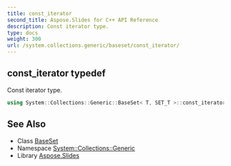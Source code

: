 ```yaml
---
title: const_iterator
second_title: Aspose.Slides for C++ API Reference
description: Const iterator type.
type: docs
weight: 300
url: /system.collections.generic/baseset/const_iterator/
---
```

## const_iterator typedef


Const iterator type.

```cpp
using System::Collections::Generic::BaseSet< T, SET_T >::const_iterator =  typename set_t::const_iterator
```

## See Also

* Class [BaseSet](../)
* Namespace [System::Collections::Generic](../../)
* Library [Aspose.Slides](../../../)